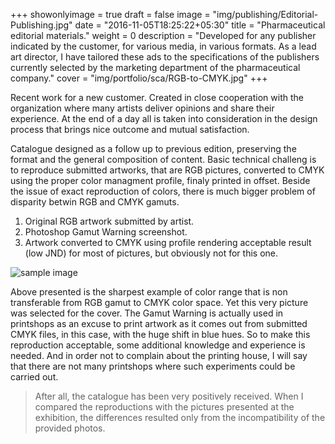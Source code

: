 +++
showonlyimage = true
draft = false
image = "img/publishing/Editorial-Publishing.jpg"
date = "2016-11-05T18:25:22+05:30"
title = "Pharmaceutical editorial materials."
weight = 0
description = "Developed for any publisher indicated by the customer, for various media, in various formats. As a lead art director, I have tailored these ads to the specifications of the publishers currently selected by the marketing department of the pharmaceutical company."
cover = "img/portfolio/sca/RGB-to-CMYK.jpg"
+++

Recent work for a new customer. Created in close cooperation with the organization where many artists deliver opinions and share their experience. At the end of a day all is taken into consideration in the design process that brings nice outcome and mutual satisfaction.

<!--more-->
Catalogue designed as a follow up to previous edition, preserving the format and the general composition of content.
Basic technical challeng is to reproduce submitted artworks, that are RGB pictures, converted to CMYK using the proper color managment profile, finaly printed in offset. Beside the issue of exact reproduction of colors, there is much bigger problem of disparity betwin RGB and CMYK gamuts.

1. Original RGB artwork submitted by artist.
2. Photoshop Gamut Warning screenshot.
3. Artwork converted to CMYK using profile rendering acceptable result (low JND) for most of pictures, but obviously not for this one.

![sample image](/img/portfolio/sca/selected_for_cover_with-Gamut.jpg)

Above presented is the sharpest example of color range that is non transferable from RGB gamut to CMYK color space. Yet this very picture was selected for the cover.
The Gamut Warning is actually used in printshops as an excuse to print artwork as it comes out from submitted CMYK files, in this case, with the huge shift in blue hues. So to make this reproduction acceptable, some additional knowledge and experience is needed. And in order not to complain about the printing house, I will say that there are not many printshops where such experiments could be carried out.

> After all, the catalogue has been very positively received. When I compared the reproductions with the pictures presented at the exhibition, the differences resulted only from the incompatibility of the provided photos.
